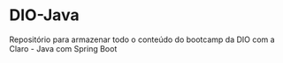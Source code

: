 # DIO-Java
Repositório para armazenar todo o conteúdo do bootcamp  da DIO com a Claro - Java com Spring Boot
